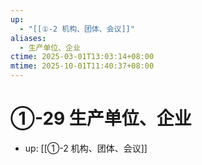 ```yaml
---
up:
  - "[[①-2 机构、团体、会议]]"
aliases:
  - 生产单位、企业
ctime: 2025-03-01T13:03:14+08:00
mtime: 2025-10-01T11:40:37+08:00
---
```


# ①-29 生产单位、企业

- up: [[①-2 机构、团体、会议]]

